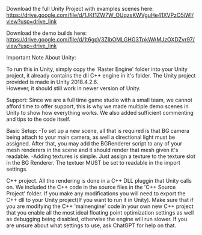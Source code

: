 Download the full Unity Project with examples scenes here: https://drive.google.com/file/d/1JKf1ZW7W_OUqzsKWVguHe41XVPzO5iWl/view?usp=drive_link

Download the demo builds here: https://drive.google.com/file/d/1t6gpV3ZIbOMLGHG3TpkWAMJzOXDZvr97/view?usp=drive_link 

Important Note About Unity:

To run this in Unity, simply copy the 'Raster Engine' folder into your Unity project, it already contains the dll C++ engine in it's folder.  The Unity project provided is made in Unity 2018.4.2.6.  
However, it should still work in newer version of Unity.

Support:
Since we are a full time game studio with a small team, we cannot afford time to offer support, this is why we made multiple demo scenes in Unity to show how everything works. We also added 
sufficient commenting and tips to the code itself.

Basic Setup:
-To set up a new scene, all that is required is that BG camera being attach to your main camera, as well a directional light must be assigned.  After that, you may add the BGRenderer script
to any of your mesh renderers in the scene and it should render that mesh given it's readable.
-Adding textures is simple.  Just assign a texture to the texture slot in the BG Renderer.  The textuer MUST be set to readable in the import settings.

C++ project.
All the rendering is done in a C++ DLL pluggin that Unity calls on.  We included the C++ code in the source files in the 'C++ Source Project' folder.  If you make any modifications
you will need to export the C++ dll to your Unity project(If you want to run it in Unity).  Make sure that if you are modifying the C++ 'mainengine' code in your own new C++ project that you enable
all the most ideal floating point optimization settings as well as debugging being disabled, otherwise the engine will run slower. If you are unsure about what settings to use, ask ChatGPT 
for help on that. 
